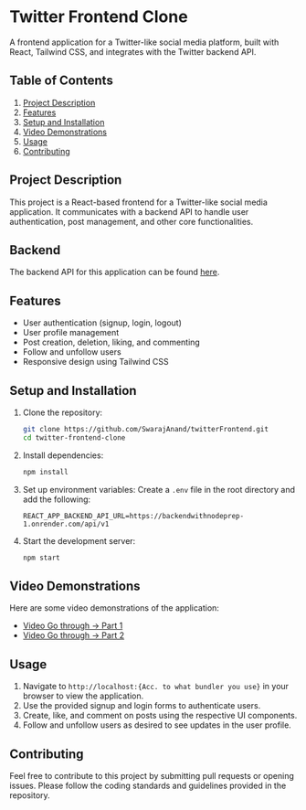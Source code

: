 # Twitter Frontend Clone

A frontend application for a Twitter-like social media platform, built with React, Tailwind CSS, and integrates with the Twitter backend API.

## Table of Contents

1. [Project Description](#project-description)
2. [Features](#features)
3. [Setup and Installation](#setup-and-installation)
4. [Video Demonstrations](#video-demonstrations)
5. [Usage](#usage)
6. [Contributing](#contributing)

## Project Description

This project is a React-based frontend for a Twitter-like social media application. It communicates with a backend API to handle user authentication, post management, and other core functionalities.

## Backend

The backend API for this application can be found [here](https://github.com/SwarajAnand/BackendWithNodePrep/tree/main/Twitter).

## Features

- User authentication (signup, login, logout)
- User profile management
- Post creation, deletion, liking, and commenting
- Follow and unfollow users
- Responsive design using Tailwind CSS

## Setup and Installation

1. Clone the repository:
    ```bash
    git clone https://github.com/SwarajAnand/twitterFrontend.git
    cd twitter-frontend-clone
    ```

2. Install dependencies:
    ```bash
    npm install
    ```

3. Set up environment variables:
    Create a `.env` file in the root directory and add the following:
    ```
    REACT_APP_BACKEND_API_URL=https://backendwithnodeprep-1.onrender.com/api/v1
    ```

4. Start the development server:
    ```bash
    npm start
    ```

## Video Demonstrations

Here are some video demonstrations of the application:

- [Video Go through -> Part 1](https://www.loom.com/share/c61b9c8b78364e0290c736bf288b79da?sid=321607ff-8cab-44ae-bc07-f30bd793a473)
- [Video Go through -> Part 2](https://www.loom.com/share/f68bf845366f4749a5087575ca16e6cd?sid=812caf2c-0589-4973-a4d5-d026c44aa269)

## Usage

1. Navigate to `http://localhost:{Acc. to what bundler you use}` in your browser to view the application.
2. Use the provided signup and login forms to authenticate users.
3. Create, like, and comment on posts using the respective UI components.
4. Follow and unfollow users as desired to see updates in the user profile.

## Contributing

Feel free to contribute to this project by submitting pull requests or opening issues. Please follow the coding standards and guidelines provided in the repository.
